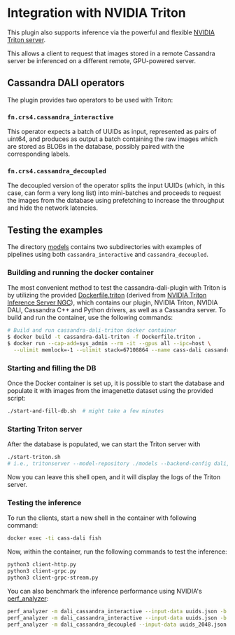 # Integration with NVIDIA Triton

This plugin also supports inference via the powerful and flexible
[NVIDIA Triton
server](https://github.com/triton-inference-server/server).

This allows a client to request that images stored in a remote
Cassandra server be inferenced on a different remote, GPU-powered
server.

## Cassandra DALI operators

The plugin provides two operators to be used with Triton:

### `fn.crs4.cassandra_interactive`

This operator expects a batch of UUIDs as input, represented as pairs
of uint64, and produces as output a batch containing the raw images
which are stored as BLOBs in the database, possibly paired with the
corresponding labels.

### `fn.crs4.cassandra_decoupled`

The decoupled version of the operator splits the input UUIDs (which,
in this case, can form a very long list) into mini-batches and
proceeds to request the images from the database using prefetching to
increase the throughput and hide the network latencies.

## Testing the examples

The directory [models](models) contains two subdirectories with
examples of pipelines using both `cassandra_interactive` and
`cassandra_decoupled`.

### Building and running the docker container

The most convenient method to test the cassandra-dali-plugin with
Triton is by utilizing the provided
[Dockerfile.triton](../../Dockerfile.triton) (derived from [NVIDIA
Triton Inference Server
NGC](https://catalog.ngc.nvidia.com/orgs/nvidia/containers/tritonserver)),
which contains our plugin, NVIDIA Triton, NVIDIA DALI, Cassandra C++
and Python drivers, as well as a Cassandra server. To build and run
the container, use the following commands:

```bash
# Build and run cassandra-dali-triton docker container
$ docker build -t cassandra-dali-triton -f Dockerfile.triton .
$ docker run --cap-add=sys_admin --rm -it --gpus all --ipc=host \
  --ulimit memlock=-1 --ulimit stack=67108864 --name cass-dali cassandra-dali-triton
```

### Starting and filling the DB

Once the Docker container is set up, it is possible to start the
database and populate it with images from the imagenette dataset using
the provided script:

```bash
./start-and-fill-db.sh  # might take a few minutes
```

### Starting Triton server

After the database is populated, we can start the Triton server with

```bash
./start-triton.sh
# i.e., tritonserver --model-repository ./models --backend-config dali,plugin_libs=/opt/conda/lib/python3.8/site-packages/libcrs4cassandra.so
```

Now you can leave this shell open, and it will display the logs of the
Triton server.

### Testing the inference

To run the clients, start a new shell in the container with following
command:

```bash
docker exec -ti cass-dali fish
```

Now, within the container, run the following commands to test the
inference:

```bash
python3 client-http.py
python3 client-grpc.py
python3 client-grpc-stream.py
```

You can also benchmark the inference performance using NVIDIA's
[perf_analyzer](https://github.com/triton-inference-server/client/tree/main/src/c%2B%2B/perf_analyzer#readme):

```bash
perf_analyzer -m dali_cassandra_interactive --input-data uuids.json -b 256 --concurrency-range 16 -p 10000
perf_analyzer -m dali_cassandra_interactive --input-data uuids.json -b 256 --concurrency-range 16 -p 10000 -i grpc
perf_analyzer -m dali_cassandra_decoupled --input-data uuids_2048.json --shape Reader:2048,2 --concurrency-range 4 -i grpc --streaming -p 10000
```
